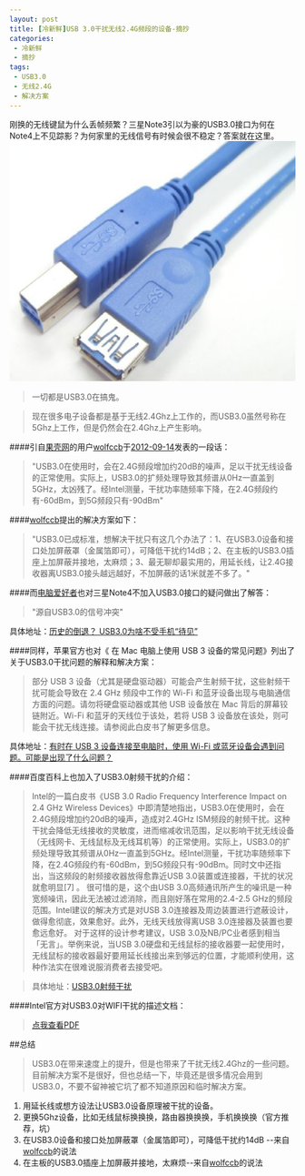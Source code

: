 ```yaml
---
layout: post
title: [冷新鲜]USB 3.0干扰无线2.4G频段的设备-摘抄
categories:
 - 冷新鲜
 - 摘抄
tags:
 - USB3.0
 - 无线2.4G
 - 解决方案
---
```


刚换的无线键鼠为什么丢帧频繁？三星Note3引以为豪的USB3.0接口为何在Note4上不见踪影？为何家里的无线信号有时候会很不稳定？答案就在这里。
![USB3.0想爱又想恨](/images/article/2015usb3.0ganrao.jpg)

>一切都是USB3.0在搞鬼。

>现在很多电子设备都是基于无线2.4Ghz上工作的，而USB3.0虽然号称在5Ghz上工作，但是仍然会在2.4Ghz上产生影响。

####引自[果壳网](http://www.guokr.com)的用户[wolfccb](http://www.guokr.com/group/i/0943879952/)于[2012-09-14](http://www.guokr.com/post/338531/)发表的一段话：

>"USB3.0在使用时，会在2.4G频段增加约20dB的噪声，足以干扰无线设备的正常使用。实际上，USB3.0的扩频处理导致其频谱从0Hz一直盖到5GHz，太凶残了。经Intel测量，干扰功率随频率下降，在2.4G频段约有-60dBm，到5G频段只有-90dBm"

####[wolfccb](http://www.guokr.com/group/i/0943879952/)提出的解决方案如下：

>"USB3.0已成标准，想解决干扰只有这几个办法了：1、在USB3.0设备和接口处加屏蔽罩（金属箔即可），可降低干扰约14dB；2、在主板的USB3.0插座上加屏蔽并接地，太麻烦；3、最无聊却最实用的，用延长线，让2.4G接收器离USB3.0接头越远越好，不加屏蔽的话1米就差不多了。"

####而[电脑爱好者](http://www.cfan.com.cn)也对三星Note4不加入USB3.0接口的疑问做出了解答：

>"源自USB3.0的信号冲突"
>
具体地址：[历史的倒退？ USB3.0为啥不受手机“待见”](http://www.cfan.com.cn/2014/1114/113133.shtml)

####同样，苹果官方也对《 在 Mac 电脑上使用 USB 3 设备的常见问题》列出了关于USB3.0干扰问题的解释和解决方案：

>部分 USB 3 设备（尤其是硬盘驱动器）可能会产生射频干扰，这些射频干扰可能会导致在 2.4 GHz 频段中工作的 Wi-Fi 和蓝牙设备出现与电脑通信方面的问题。请勿将硬盘驱动器或其他 USB 设备放在 Mac 背后的屏幕铰链附近。Wi-Fi 和蓝牙的天线位于该处，若将 USB 3 设备放在该处，则可能会干扰无线连接。请参阅此白皮书了解更多信息。
>
具体地址：[有时在 USB 3 设备连接至电脑时，使用 Wi-Fi 或蓝牙设备会遇到问题。可能是出现了什么问题？](https://support.apple.com/zh-cn/HT5172?locale=zh_CN#15)

####百度百科上也加入了USB3.0射频干扰的介绍：

>Intel的一篇白皮书《USB 3.0 Radio Frequency Interference Impact on 2.4 GHz Wireless Devices》中即清楚地指出，USB3.0在使用时，会在2.4G频段增加约20dB的噪声，造成对2.4GHz ISM频段的射频干扰。这种干扰会降低无线接收的灵敏度，进而缩减收讯范围，足以影响干扰无线设备（无线网卡、无线鼠标及无线耳机等）的正常使用。实际上，USB3.0的扩频处理导致其频谱从0Hz一直盖到5GHz。经Intel测量，干扰功率随频率下降，在2.4G频段约有-60dBm，到5G频段只有-90dBm。同时文中还指出，当这频段的射频接收器放得愈靠近USB 3.0装置或连接器，干扰的状况就愈明显[7] 。
很可惜的是，这个由USB 3.0高频通讯所产生的噪讯是一种宽频噪讯，因此无法被过滤消除，而且刚好落在常用的2.4-2.5 GHz的频段范围。Intel建议的解决方式是对USB 3.0连接器及周边装置进行遮蔽设计，做得愈彻底，效果愈好。此外，无线天线放得离USB 3.0连接器及装置也要愈远愈好。
对于这样的设计参考建议，USB 3.0及NB/PC业者感到相当「无言」。举例来说，当USB 3.0硬盘和无线鼠标的接收器要一起使用时，无线鼠标的接收器最好要用延长线接出来到够远的位置，才能顺利使用，这种作法实在很难说服消费者去接受吧。

>具体地址：[USB3.0射频干扰](http://baike.baidu.com/view/1164521.htm#17)


####Intel官方对USB3.0对WIFI干扰的描述文档：

>[点我查看PDF](http://www.usb.org/developers/whitepapers/327216.pdf)

##总结

>USB3.0在带来速度上的提升，但是也带来了干扰无线2.4Ghz的一些问题。目前解决方案不是很好，但也总结一下，毕竟还是很多情况会用到USB3.0，不要不留神被它坑了都不知道原因和临时解决方案。
>
 1. 用延长线或想方设法让USB3.0设备原理被干扰的设备。
 2. 更换5Ghz设备，比如无线鼠标换换换，路由器换换换，手机换换换（官方推荐，坑）
 3. 在USB3.0设备和接口处加屏蔽罩（金属箔即可），可降低干扰约14dB --来自[wolfccb](http://www.guokr.com/group/i/0943879952/)的说法
 4. 在主板的USB3.0插座上加屏蔽并接地，太麻烦--来自[wolfccb](http://www.guokr.com/group/i/0943879952/)的说法